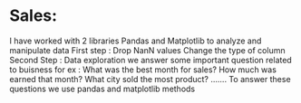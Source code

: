 # Sales: 
I have worked with 2 libraries Pandas and Matplotlib to analyze and manipulate data 
First step : Drop NanN values
             Change the type of column
Second Step : Data exploration we answer some important question related to buisness 
             for ex : What was the best month for sales? How much was earned that month?
                       What city sold the most product?
                       .......
             To answer these questions we use pandas and matplotlib methods

             
